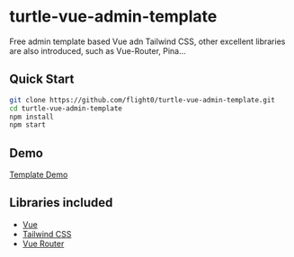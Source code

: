# turtle-vue-admin-template

Free admin template based Vue adn Tailwind CSS, other excellent libraries are also introduced, such as Vue-Router, Pina...

## Quick Start

```sh
git clone https://github.com/flight0/turtle-vue-admin-template.git
cd turtle-vue-admin-template
npm install
npm start
```

## Demo

[Template Demo](https://turtle-vue.guixing.fun)
  
## Libraries included

* [Vue](https://vuejs.org/)
* [Tailwind CSS](https://tailwindcss.com/)
* [Vue Router](https://router.vuejs.org/)
